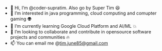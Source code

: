 - 👋 Hi, I’m @coder-supratim. Also go by Super Tim 😆  
- 👀 I’m interested in java programming, cloud computing and comupter gaming 👽
- 🌱 I’m currently learning Google Cloud Platform and AI/ML 💥
- 💞️ I’m looking to collaborate and contribute in opensource software projects and communities 🔥
- 📫 You can email me @tim.june85@gmail.com

<!---
coder-supratim/coder-supratim is a ✨ special ✨ repository because its `README.md` (this file) appears on your GitHub profile.
You can click the Preview link to take a look at your changes.
--->
